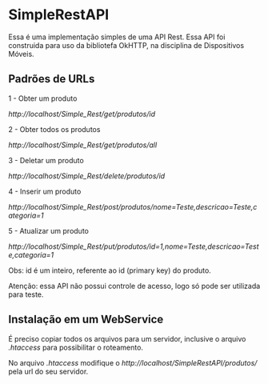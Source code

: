 # SimpleRestAPI

Essa é uma implementação simples de uma API Rest. Essa API foi construida para uso da bibliotefa OkHTTP, na disciplina de Dispositivos Móveis. 

## Padrões de URLs

1 - Obter um produto

*http://localhost/Simple_Rest/get/produtos/id*

2 - Obter todos os produtos

*http://localhost/Simple_Rest/get/produtos/all*

3 - Deletar um produto

*http://localhost/Simple_Rest/delete/produtos/id*

4 - Inserir um produto

*http://localhost/Simple_Rest/post/produtos/nome=Teste,descricao=Teste,categoria=1*

5 - Atualizar um produto

*http://localhost/Simple_Rest/put/produtos/id=1,nome=Teste,descricao=Teste,categoria=1*


Obs: id é um inteiro, referente ao id (primary key) do produto.

Atenção: essa API não possui controle de acesso, logo só pode ser utilizada para teste.  

## Instalação em um WebService

É preciso copiar todos os arquivos para um servidor, inclusive o arquivo *.htaccess* para possibilitar o roteamento.

No arquivo *.htaccess* modifique o *http://localhost/SimpleRestAPI/produtos/* pela url do seu servidor.
